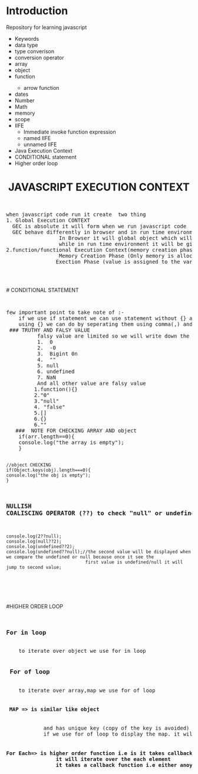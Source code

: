 <h1>Introduction</h1>

Repository for learning javascript

<ul type="square">
<li> Keywords </li>
<li> data type</li>
<li> type converison</li>
<li> conversion operator</li>
<li> array</li>
<li> object</li>
<li> function</li>
  <ul> 
    <li> arrow function</li>
  </ul>
<li>dates </li>
<li> Number</li>
<li> Math</li>
<li> memory</li>
<li> scope</li>
<li> IIFE
<ul>
<li>Immediate invoke function expression</li>
<li>named IIFE</li>
      <li>unnamed IIFE</li>
    </ul

  </li> 
<li>Java Execution Context</li>
<li>CONDITIONAL statement</li>
<li>Higher order loop</li>

</ul>

<h1 style="text-align: center;">JAVASCRIPT EXECUTION CONTEXT</h1>
<pre><p>
when javascript code run it create  two thing 
1. Global Execution CONTEXT
  GEC is absolute it will form when we run javascript code 
  GEC behave differently in browser and in run time environment(node , bun , dino)
                 In Browser it will global object which will be refered by this keywords
                 while in run time environment it will be give empty object
2.function/functional Execution Context(memory creation phase , execution phase)
                 Memory Creation Phase (Only memory is allocated to the variable and function)
                Exection Phase (value is assigned to the variable )

</p>
</pre>
# CONDITIONAL STATEMENT
<pre>
<p>
few important point to take note of :-
    if we use if statement we can use statement without {} and if we want to write multiply statement without
    using {} we can do by seperating them using comma(,) and secicolon is mandatory at the end of the if statement syntax
 ### TRUTHY AND FALSY VALUE
          falsy value are limited so we will write down the falsy value first
          1.  0  
          2.  -0
          3.  Bigint 0n
          4.  ""
          5. null
          6. undefined
          7. NaN
          And all other value are falsy value 
         1.function(){} 
         2."0" 
         3."null"
         4. "false"
         5.[] 
         6.{}
         6.""
   ###  NOTE FOR CHECKING ARRAY AND object
    if(arr.length==0){
    console.log("the array is empty");
    }

    //object CHECKING
    if(Object.keys(obj).length===0){
    console.log("the obj is empty");
    }

### NULLISH COALISCING OPERATOR (??) to check "null" or undefined value

    console.log(2??null);
    console.log(null??2);
    console.log(undefined??2);
    console.log(undefined??null);//the second value will be displayed when we compare the undefined or null because once it see the
                                  first value is undefined/null it will jump to second value;

  </p>
</pre>
  #HIGHER ORDER LOOP
<pre>
  <h3>For in loop</h3>
    to iterate over object we use for in loop
  <h3> For of loop</h3>
    to iterate over array,map we use for of loop
  <h4> MAP => is similar like object</h4>
            and has unique key (copy of the key is avoided)
            if we use for of loop to display the map. it will return the entire map in array format
  <h4>For Each=> is higher order function i.e is it takes callback function as a parameter 
                it will iterate over the each element
                it takes a callback function i.e either anoynomous function or arrow function

  </h4>
</pre>
